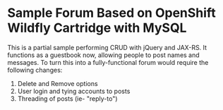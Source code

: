 # Sample Forum Based on OpenShift Wildfly Cartridge with MySQL

This is a partial sample performing CRUD with jQuery and JAX-RS. It 
functions as a guestbook now, allowing people to post names and messages. To
turn this into a fully-functional forum would require the following changes:

1. Delete and Remove options
2. User login and tying accounts to posts
3. Threading of posts (ie- "reply-to")